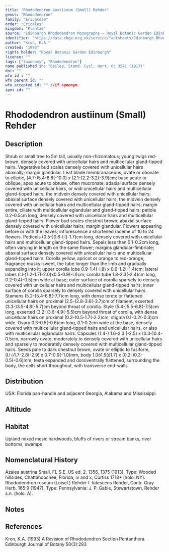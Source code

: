 ```yaml
---
title: "Rhododendron austiinum (Small) Rehder"
genus: "Rhododendron"
family: "Ericaceae"
order: "Ericales"
kingdom: "Plantae"
source: "Edinburgh Rhododendron Monographs – Royal Botanic Garden Edinburgh"
identifier: "https://data.rbge.org.uk/service/factsheets/Edinburgh_Rhododendron_Monographs.xhtml"
author: "Kron, K.A."
created: "1993"
rights holder: "Royal Botanic Garden Edinburgh"
license: ""
tags: ["taxonomy", "Rhododendron"]
name published in: "Bailey, Stand. Cycl. Hort. 6: 3571 (1917)"
doi: ""
wfo id : ""
wfo parent id: ""
wfo accepted id: "" //if synonym                      
ipni id: ""
---
```


                       

# Rhododendron austiinum (Small) Rehder

## Description
Shrub or small tree to 5m tall, usually non-rhizomatous; young twigs red-brown, densely covered with unicellular hairs and multicellular gland-tipped hairs. Vegetative bud scales densely covered with unicellular hairs abaxially; margin glandular. Leaf blade membranaceous, ovate or obovate to elliptic, (4.7-)5.4-8.8(-10.0) x (2.1-)2.2-3.2(-3.9)cm; base acute to oblique; apex acute to obtuse, often mucronate; adaxial surface densely covered with unicellular hairs, or widi unicellular hairs and multicellular gland-tipped hairs, the midvein densely covered with unicellular hairs; abaxial surface densely covered with unicellular hairs, the midvein densely covered with unicellular hairs and multicellular gland-tipped hairs; margin entire, ciliate with multicellular eglandular and gland-tipped hairs; petiole 0.2-0.5cm long, densely covered with unicellular hairs and multicellular gland-tipped hairs. Flower bud scales chestnut brown; abaxial surface densely covered with unicellular hairs; margin glandular. Flowers appearing before or with the leaves; inflorescence a shortened raceme of 10 to 24 flowers. Pedicels (0.5-)0.6-l.l(-1.7)cm long, densely covered with unicellular hairs and multicellular gland-tipped hairs. Sepals less than 0.1-0.2cm long, often varying in length on the same flower; margins glandular-fimbriate; abaxial surface densely covered with unicellular hairs and multicellular gland-tipped hairs. Corolla yellow, apricot or orange to red-orange, fragrance musky-sweet, the tube longer than the limb and gradually expanding into it; upper corolla lobe 0.9-1.4(-l.8) x 0.6-1.2(-1.4)cm; lateral lobes (l.l-)1.2-1.7(-2.0)x0.5-0.9(-l.l)cm; corolla tube 1.8-2.3(-2.4)cm long, 0.2-0.4(-0.5)cm wide at base; outer surface of corolla sparsely to densely covered with unicellular hairs and multicellular gland-tipped hairs; inner surface of corolla sparsely to densely covered with unicellular hairs. Stamens (5.2-)5.4-6.8(-7.7)cm long, with dense terete or flattened unicellular hairs on proximal (2.5-)2.8-3.6(-3.7)cm of filament, exserted (3.3-)3.5-4.8(-5.7)cm beyond throat of corolla. Style (5.4-)5.5-6.8(-7.5)cm long, exserted (3.2-)3.6-4.9(-5.5)cm beyond throat of corolla, with dense unicellular hairs on proximal (0.3-)0.5-1.7(-2.2)cm; stigma 0.1-0.2(-0.3)cm wide. Ovary 0.3-0.5(-0.6)cm long, 0.1-0.2cm wide at the base, densely covered with multicellular gland-tipped hairs and unicellular hairs, or also with multicellular eglandular hairs. Capsules (1.4-) 1.6-2.3 (-2.5) x (0.3-)0.4-0.5cm, narrowly ovate, moderately to densely covered with unicellular hairs and sparsely to moderately densely covered with multicellular gland-tipped hairs. Seeds pale to dark chestnut brown, ovate or elliptic to fusiform, (l.l-)1.7-2.8(-2.9) x 0.7-0.9(-1.0)mm, body 1.0ó1.5(ó1.7) x (0.2-)0.3-0.5(-0.6)mm; testa expanded and dorsiventrally flattened, surrounding the body, the cells short throughout, with transverse end-walls

## Distribution
USA: Florida pan-handle and adjacent Georgia, Alabama and Mississippi

## Altitude


## Habitat
Upland mixed mesic hardwoods, bluffs of rivers or stream banks, river bottoms, swamps

## Nomenclatural History
Azalea austrina Small, FL S.E. US ed. 2. 1356, 1375 (1913). Type: Wooded hillsides, Chattahoochee, Florida, iv and x, Curtiss 1718* (holo. NY). Rhododendron roseum (Loisel.) Rehder f. lutescens Rehder, Contr. Gray Herb. 165:9 (1947). Type: Pennsylvania: J. P. Gable, Stewartstown, Rehder s.n. (holo. A).
                       
## Notes


## References

Kron, K.A. (1993) A Revision of Rhododendron Section Pentanthera. Edinburgh Journal of Botany 50(3):293
